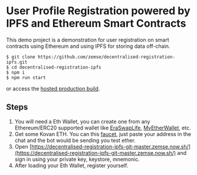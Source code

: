 # User Profile Registration powered by IPFS and Ethereum Smart Contracts

This demo project is a demonstration for user registration on smart contracts using Ethereum and using IPFS for storing data off-chain.

```
$ git clone https://github.com/zemse/decentralised-registration-ipfs.git
$ cd decentralised-registration-ipfs
$ npm i
$ npm run start
```
or access the [hosted production build](https://decentralised-registration-ipfs-git-master.zemse.now.sh/).

## Steps
1. You will need a Eth Wallet, you can create one from any Ethereum/ERC20 supported wallet like [EraSwapLife](https://eraswap.life), [MyEtherWallet](https://myetherwallet.com), etc.
2. Get some Kovan ETH. You can this [faucet](https://gitter.im/kovan-testnet/faucet), just paste your address in the chat and the bot would be sending you test ether.
3. Open [https://decentralised-registration-ipfs-git-master.zemse.now.sh/](https://decentralised-registration-ipfs-git-master.zemse.now.sh/) and sign in using your private key, keystore, mnemonic.
4. After loading your Eth Wallet, register yourself.
